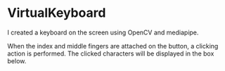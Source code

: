 # VirtualKeyboard

I created a keyboard on the screen using OpenCV and mediapipe.

When the index and middle fingers are attached on the button, a clicking action is performed. The clicked characters will be displayed in the box below.

